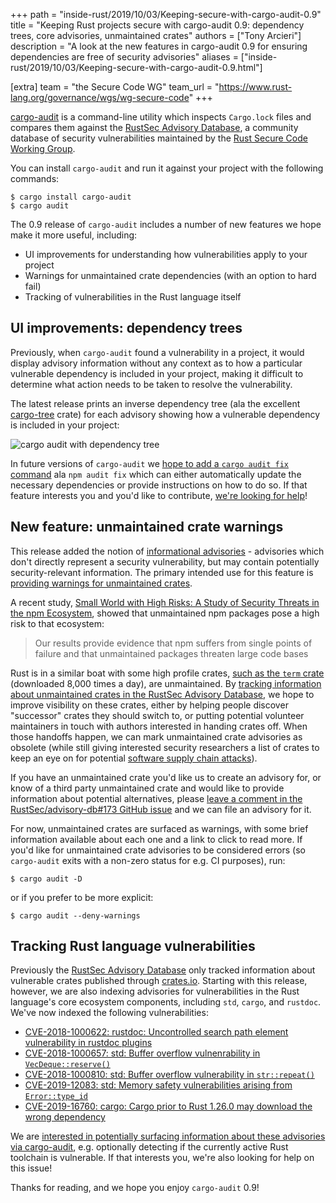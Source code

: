+++
path = "inside-rust/2019/10/03/Keeping-secure-with-cargo-audit-0.9"
title = "Keeping Rust projects secure with cargo-audit 0.9: dependency trees, core advisories, unmaintained crates"
authors = ["Tony Arcieri"]
description = "A look at the new features in cargo-audit 0.9 for ensuring dependencies are free of security advisories"
aliases = ["inside-rust/2019/10/03/Keeping-secure-with-cargo-audit-0.9.html"]

[extra]
team = "the Secure Code WG"
team_url = "https://www.rust-lang.org/governance/wgs/wg-secure-code"
+++

[cargo-audit](https://github.com/rustsec/cargo-audit) is a command-line utility which inspects `Cargo.lock` files and compares them against the [RustSec Advisory Database](https://rustsec.org), a community database of security vulnerabilities maintained by the [Rust Secure Code Working Group](https://github.com/rust-secure-code/wg).

You can install `cargo-audit` and run it against your project with the following commands:

```
$ cargo install cargo-audit
$ cargo audit
```

The 0.9 release of `cargo-audit` includes a number of new features we hope make it more useful, including:

- UI improvements for understanding how vulnerabilities apply to your project
- Warnings for unmaintained crate dependencies (with an option to hard fail)
- Tracking of vulnerabilities in the Rust language itself

## UI improvements: dependency trees

Previously, when `cargo-audit` found a vulnerability in a project, it would display advisory information without any context as to how a particular vulnerable dependency is included in your project, making it difficult to determine what action needs to be taken to resolve the vulnerability.

The latest release prints an inverse dependency tree (ala the excellent [cargo-tree](https://github.com/sfackler/cargo-tree) crate) for each advisory showing how a vulnerable dependency is included in your project:

![cargo audit with dependency tree](../../../../images/inside-rust/2019-10-03-Keeping-secure-with-cargo-audio-0.9/cargo-audit-dependency-tree.png)

In future versions of `cargo-audit` we [hope to add a `cargo audit fix` command](https://github.com/RustSec/cargo-audit/issues/23) ala `npm audit fix` which can either automatically update the necessary dependencies or provide instructions on how to do so. If that feature interests you and you'd like to contribute, [we're looking for help](https://github.com/RustSec/cargo-audit/issues/23)!

## New feature: unmaintained crate warnings

This release added the notion of [informational advisories](https://github.com/RustSec/rustsec-crate/pull/75) - advisories which don't directly represent a security vulnerability, but may contain potentially security-relevant information. The primary intended use for this feature is [providing warnings for unmaintained crates](https://github.com/RustSec/advisory-db/issues/173).

A recent study, [Small World with High Risks: A Study of Security Threats in the npm Ecosystem](https://www.usenix.org/system/files/sec19-zimmermann.pdf), showed that unmaintained npm packages pose a high risk to that ecosystem:

> Our results provide evidence that npm suffers from single points of failure and that unmaintained packages threaten large code bases

Rust is in a similar boat with some high profile crates, [such as the `term` crate](https://github.com/Stebalien/term/issues/93) (downloaded 8,000 times a day), are unmaintained. By [tracking information about unmaintained crates in the RustSec Advisory Database](https://github.com/RustSec/advisory-db/issues/173), we hope to improve visibility on these crates, either by helping people discover "successor" crates they should switch to, or putting potential volunteer maintainers in touch with authors interested in handing crates off. When those handoffs happen, we can mark unmaintained crate advisories as obsolete (while still giving interested security researchers a list of crates to keep an eye on for potential [software supply chain attacks](https://blog.npmjs.org/post/180565383195/details-about-the-event-stream-incident)).

If you have an unmaintained crate you'd like us to create an advisory for, or know of a third party unmaintained crate and would like to provide information about potential alternatives, please [leave a comment in the RustSec/advisory-db#173 GitHub issue](https://github.com/RustSec/advisory-db/issues/173) and we can file an advisory for it.

For now, unmaintained crates are surfaced as warnings, with some brief information available about each one and a link to click to read more. If you'd like for unmaintained crate advisories to be considered errors (so `cargo-audit` exits with a non-zero status for e.g. CI purposes), run:

```
$ cargo audit -D
```

or if you prefer to be more explicit:

```
$ cargo audit --deny-warnings
```

## Tracking Rust language vulnerabilities

Previously the [RustSec Advisory Database](https://rustsec.org) only tracked information about vulnerable crates published through [crates.io](https://crates.io). Starting with this release, however, we are also indexing advisories for vulnerabilities in the Rust language's core ecosystem components, including `std`, `cargo`, and `rustdoc`. We've now indexed the following vulnerabilities:

- [CVE-2018-1000622: rustdoc: Uncontrolled search path element vulnerability in rustdoc plugins](https://rustsec.org/advisories/CVE-2018-1000622.html)
- [CVE-2018-1000657: std: Buffer overflow vulnenrability in `VecDeque::reserve()`](https://rustsec.org/advisories/CVE-2018-1000657.html)
- [CVE-2018-1000810: std: Buffer overflow vulnerability in `str::repeat()`](https://rustsec.org/advisories/CVE-2018-1000810.html)
- [CVE-2019-12083: std: Memory safety vulnerabilities arising from `Error::type_id`](https://rustsec.org/advisories/CVE-2019-12083.html)
- [CVE-2019-16760: cargo: Cargo prior to Rust 1.26.0 may download the wrong dependency](https://rustsec.org/advisories/CVE-2019-16760.html)

We are [interested in potentially surfacing information about these advisories via cargo-audit](https://github.com/RustSec/cargo-audit/issues/140), e.g. optionally detecting if the currently active Rust toolchain is vulnerable. If that interests you, we're also looking for help on this issue!

Thanks for reading, and we hope you enjoy `cargo-audit` 0.9!

